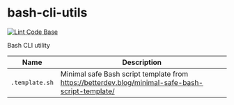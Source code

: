 # bash-cli-utils

[![Lint Code Base](https://github.com/pacroy/bash-cli-utils/actions/workflows/linter.yml/badge.svg?branch=main)](https://github.com/pacroy/bash-cli-utils/actions/workflows/linter.yml)

Bash CLI utility

Name | Description
---|---
`.template.sh` | Minimal safe Bash script template from https://betterdev.blog/minimal-safe-bash-script-template/